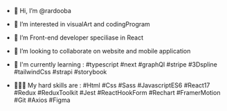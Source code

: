 - 👋 Hi, I’m @rardooba
- 👀 I’m interested in visualArt and codingProgram 
- 🌱 I’m Front-end developer speciliase in React
- 💞️ I’m looking to collaborate on website and mobile application
- 🚀 I'm currently learning : #typescript #next #graphQl #stripe #3Dspline #tailwindCss #strapi #storybook

- 👨🏽‍💻 My hard skills are : #Html #Css #Sass #JavascriptES6 #React17 #Redux #ReduxToolkit #Jest #ReactHookForm #Rechart #FramerMotion #Git #Axios #Figma

<!---
rardooba/rardooba is a ✨ special ✨ repository because its `README.md` (this file) appears on your GitHub profile.
You can click the Preview link to take a look at your changes.
--->
